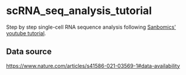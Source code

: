 # scRNA_seq_analysis_tutorial
Step by step single-cell RNA sequence analysis following [Sanbomics' youtube tutorial](https://youtu.be/uvyG9yLuNSE?si=b_B6znCiHL0UCg3t).

## Data source
https://www.nature.com/articles/s41586-021-03569-1#data-availability